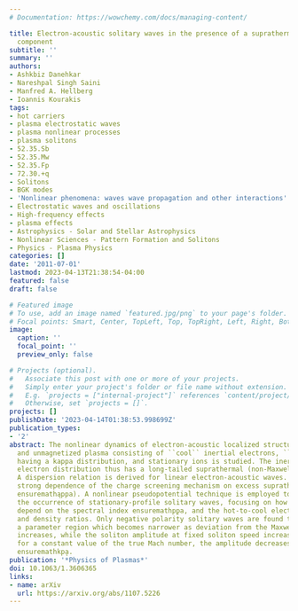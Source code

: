 ```yaml
---
# Documentation: https://wowchemy.com/docs/managing-content/

title: Electron-acoustic solitary waves in the presence of a suprathermal electron
  component
subtitle: ''
summary: ''
authors:
- Ashkbiz Danehkar
- Nareshpal Singh Saini
- Manfred A. Hellberg
- Ioannis Kourakis
tags:
- hot carriers
- plasma electrostatic waves
- plasma nonlinear processes
- plasma solitons
- 52.35.Sb
- 52.35.Mw
- 52.35.Fp
- 72.30.+q
- Solitons
- BGK modes
- 'Nonlinear phenomena: waves wave propagation and other interactions'
- Electrostatic waves and oscillations
- High-frequency effects
- plasma effects
- Astrophysics - Solar and Stellar Astrophysics
- Nonlinear Sciences - Pattern Formation and Solitons
- Physics - Plasma Physics
categories: []
date: '2011-07-01'
lastmod: 2023-04-13T21:38:54-04:00
featured: false
draft: false

# Featured image
# To use, add an image named `featured.jpg/png` to your page's folder.
# Focal points: Smart, Center, TopLeft, Top, TopRight, Left, Right, BottomLeft, Bottom, BottomRight.
image:
  caption: ''
  focal_point: ''
  preview_only: false

# Projects (optional).
#   Associate this post with one or more of your projects.
#   Simply enter your project's folder or file name without extension.
#   E.g. `projects = ["internal-project"]` references `content/project/deep-learning/index.md`.
#   Otherwise, set `projects = []`.
projects: []
publishDate: '2023-04-14T01:38:53.998699Z'
publication_types:
- '2'
abstract: The nonlinear dynamics of electron-acoustic localized structures in a collisionless
  and unmagnetized plasma consisting of ``cool`` inertial electrons, ``hot'' electrons
  having a kappa distribution, and stationary ions is studied. The inertialess hot
  electron distribution thus has a long-tailed suprathermal (non-Maxwellian) form.
  A dispersion relation is derived for linear electron-acoustic waves. They show a
  strong dependence of the charge screening mechanism on excess suprathermality (through
  ensuremathąppa). A nonlinear pseudopotential technique is employed to investigate
  the occurrence of stationary-profile solitary waves, focusing on how their characteristics
  depend on the spectral index ensuremathp̨pa, and the hot-to-cool electron temperature
  and density ratios. Only negative polarity solitary waves are found to exist, in
  a parameter region which becomes narrower as deviation from the Maxwellian (suprathermality)
  increases, while the soliton amplitude at fixed soliton speed increases. However,
  for a constant value of the true Mach number, the amplitude decreases for decreasing
  ensuremathkp̨a.
publication: '*Physics of Plasmas*'
doi: 10.1063/1.3606365
links:
- name: arXiv
  url: https://arxiv.org/abs/1107.5226
---
```

